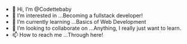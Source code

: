 - 👋 Hi, I’m @Codettebaby
- 👀 I’m interested in ...Becoming a fullstack developer!
- 🌱 I’m currently learning ...Basics of Web Development
- 💞️ I’m looking to collaborate on ...Anything, I really just want to learn.
- 📫 How to reach me ...Through here! 

<!---
Codettebaby/Codettebaby is a ✨ special ✨ repository because its `README.md` (this file) appears on your GitHub profile.
You can click the Preview link to take a look at your changes.
--->
